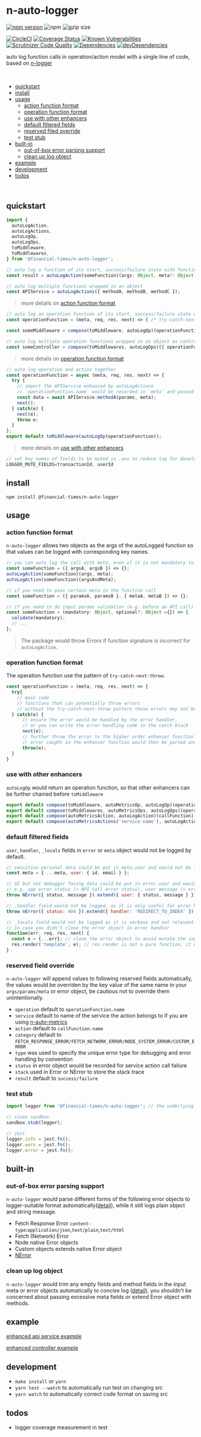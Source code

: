 # n-auto-logger 

[![npm version](https://badge.fury.io/js/%40financial-times%2Fn-auto-logger.svg)](https://badge.fury.io/js/%40financial-times%2Fn-auto-logger)
![npm](https://img.shields.io/npm/dm/%40financial-times%2Fn-auto-logger.svg)
![gzip size](http://img.badgesize.io/https://unpkg.com/@financial-times/n-auto-logger?compression=gzip)

[![CircleCI](https://circleci.com/gh/Financial-Times/n-auto-logger.svg?style=shield)](https://circleci.com/gh/Financial-Times/n-auto-logger)
[![Coverage Status](https://coveralls.io/repos/github/Financial-Times/n-auto-logger/badge.svg?branch=master)](https://coveralls.io/github/Financial-Times/n-auto-logger?branch=master)
[![Known Vulnerabilities](https://snyk.io/test/github/Financial-Times/n-auto-logger/badge.svg)](https://snyk.io/test/github/Financial-Times/n-auto-logger)
[![Scrutinizer Code Quality](https://scrutinizer-ci.com/g/Financial-Times/n-auto-logger/badges/quality-score.png?b=master)](https://scrutinizer-ci.com/g/Financial-Times/n-auto-logger/?branch=master)
[![Dependencies](https://david-dm.org/Financial-Times/n-auto-logger.svg)](https://david-dm.org/Financial-Times/n-auto-logger)
[![devDependencies](https://david-dm.org/Financial-Times/n-auto-logger/dev-status.svg)](https://david-dm.org/Financial-Times/n-auto-logger?type=dev)

auto log function calls in operation/action model with a single line of code, based on [n-logger](https://github.com/Financial-Times/n-logger)

<br>

- [quickstart](#quickstart)
- [install](#install)
- [usage](#usage)
   * [action function format](#action-function-format)
   * [operation function format](#operation-function-format)
   * [use with other enhancers](#use-with-other-enhancers)
   * [default filtered fields](#default-filtered-fields)
   * [reserved filed override](#reserved-field-override)
   * [test stub](#test-stub)
- [built-in](#built-in)
   * [out-of-box error parsing support](#out-of-box-error-parsing-support)
   * [clean up log object](#clean-up-log-object)
- [example](#example)
- [development](#development)
- [todos](#todos)

<br>

## quickstart
```js
import { 
  autoLogAction, 
  autoLogActions, 
  autoLogOp,
  autoLogOps,
  toMiddleware,
  toMiddlewares,
} from '@financial-times/n-auto-logger';
```

```js
// auto log a function of its start, success/failure state with function name as `action`
const result = autoLogAction(someFunction)(args: Object, meta?: Object);

// auto log multiple functions wrapped in an object
const APIService = autoLogActions({ methodA, methodB, methodC });
```

> more details on [action function format](#action-function-format)

```js
// auto log an operation function of its start, success/failure state with function name as `operation`
const operationFunction = (meta, req, res, next) => { /* try-catch-next-throw */ };

const someMiddleware = compose(toMiddleware, autoLogOp)(operationFunction) 

// auto log multiple operation functions wrapped in an object as controller
const someController = compose(toMiddlewares, autoLogOps)({ operationFunctionA, operationFuncitonB });
```

> more details on [operation function format](#operation-function-format)

```js
// auto log operation and action together
const operationFunction = async (meta, req, res, next) => {
  try {
    // import the APIService enhanced by autoLogActions
    // `operationFunction.name` would be recorded in `meta` and passed down here
    const data = await APIService.methodA(params, meta);
    next();
  } catch(e) {
    next(e);
    throw e;
  }
};
export default toMiddleware(autoLogOp(operationFunction));
```

> more details on [use with other enhancers](#use-with-other-enhancers)

```js
// set key names of fields to be muted in .env to reduce log for development or filter fields in production
LOGGER_MUTE_FIELDS=transactionId, userId
```

## install
```shell
npm install @financial-times/n-auto-logger
```

## usage

### action function format

`n-auto-logger` allows two objects as the args of the autoLogged function so that values can be logged with corresponding key names.
```js
// you can auto log the call with meta, even if it is not mandatory to the function
const someFunction = ({ argsA, argsB }) => {};
autoLogAction(someFunction)(args, meta);
autoLogAction(someFunction)(argsAndMeta);

// if you need to pass certain meta in the function call
const someFunction = ({ paramsA, paramsB }, { metaA, metaB }) => {};

// if you need to do input params validation (e.g. before an API call)
const someFunction = (mandatory: Object, optional?: Object ={}) => {
  validate(mandatory);
  // ...
};
```

> The package would throw Errors if function signature is incorrect for `autoLogAction`.

### operation function format

The operation function use the pattern of `try-catch-next-throw`:

```js
const operationFunction = (meta, req, res, next) => {
  try{
    // main code
    // functions that can potentially throw errors
    // without the try-catch-next-throw pattern those errors may not be next to error handler
  } catch(e) {
      // ensure the error would be handled by the error handler, 
      // or you can write the error handling code in the catch block
      next(e);
      // further throw the error to the higher order enhancer function
      // error caught in the enhancer function would then be parsed and logged
      throw(e);
  }
}
```

### use with other enhancers

`autoLogOp` would return an operation function, so that other enhancers can be further chained before `toMiddleware`

```js
export default compose(toMiddleware, autoMetricsOp, autoLogOp)(operationFunction);
export default compose(toMiddlewares, autoMetricsOps, autoLogOps)(operationBundle);
export default compose(autoMetricsAction, autoLogAction)(callFunction);
export default compose(autoMetricsActions('service-name'), autoLogActions)(callFunctionBundle);
```

### default filtered fields
`user`, `handler`, `_locals` fields in `error` or `meta` object would not be logged by default.

```js
// sensitive personal data could be put in meta.user and would not be logged
const meta = { ...meta, user: { id, email } };

// UI but not debugger facing data could be put in error.user and would not be logged
// e.g. app error status (> API call error status), user message (> error message from API for debugging)
throw NError({ status, message }).extend({ user: { status, message } });
````
```js
// .handler field would not be logged, as it is only useful for error handler
throw nError({ status: 404 }).extend({ handler: 'REDIRECT_TO_INDEX' });
```
```js
// _locals field would not be logged as it is verbose and not relevant to debug
// in case you didn't clone the error object in error handler
function(err, req, res, next) {
  const e = {...err}; // clone the error object to avoid mutate the input
  res.render('template', e); // res.render is not a pure function, it would assign _locals to e
}
```

### reserved field override
`n-auto-logger` will append values to following reserved fields automatically, the values would be overriden by the key value of the same name in your `args/params/meta` or error object, be cautious not to override them unintentionally.
* `operation` default to `operationFunction.name`
* `service` default to name of the service the action belongs to if you are using [n-auto-metrics](https://github.com/Financial-Times/n-auto-metrics)
* `action` default to `callFunction.name`
* `category` default to `FETCH_RESPONSE_ERROR/FETCH_NETWORK_ERROR/NODE_SYSTEM_ERROR/CUSTOM_ERROR`
* `type` was used to specify the unique error type for debugging and error handling by convention
* `status` in error object would be recorded for service action call failure
* `stack` used in Error or NError to store the stack trace
* `result` default to `success/failure`

### test stub

```js
import logger from '@financial-times/n-auto-logger'; // the underlying logger instance (`n-logger`)

// sinon sandbox
sandbox.stub(logger);

// jest
logger.info = jest.fn();
logger.warn = jest.fn();
logger.error = jest.fn();
```

## built-in

### out-of-box error parsing support

`n-auto-logger` would parse different forms of the following error objects to logger-suitable format automatically([detail](src/failure.js)), while it still logs plain object and string message.
* Fetch Response Error `content-type`:`application/json`,`text/plain`,`text/html`
* Fetch (Network) Error
* Node native Error objects
* Custom objects extends native Error object
* [NError](https://github.com/Financial-Times/n-error)

### clean up log object

`n-auto-logger` would trim any empty fields and method fields in the input meta or error objects automatically to concise log ([detail](src/index.js)), you shouldn't be concerned about passing excessive meta fields or extend Error object with methods.

## example
[enhanced api service example](https://github.com/Financial-Times/newspaper-mma/blob/master/server/apis/newspaper-info-svc.js)

[enhanced controller example](https://github.com/Financial-Times/newspaper-mma/blob/master/server/routes/delivery-address/controller.js)

## development
* `make install` or `yarn`
* `yarn test --watch` to automatically run test on changing src
* `yarn watch` to automatically correct code format on saving src

## todos
* logger coverage measurement in test
